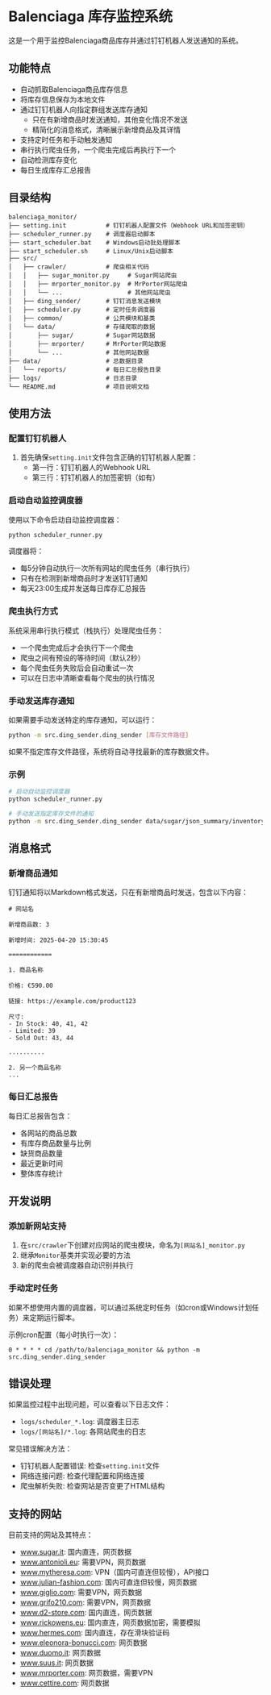 # Balenciaga 库存监控系统

这是一个用于监控Balenciaga商品库存并通过钉钉机器人发送通知的系统。

## 功能特点

- 自动抓取Balenciaga商品库存信息
- 将库存信息保存为本地文件
- 通过钉钉机器人向指定群组发送库存通知
  - 只在有新增商品时发送通知，其他变化情况不发送
  - 精简化的消息格式，清晰展示新增商品及其详情
- 支持定时任务和手动触发通知
- 串行执行爬虫任务，一个爬虫完成后再执行下一个
- 自动检测库存变化
- 每日生成库存汇总报告

## 目录结构

```
balenciaga_monitor/
├── setting.init           # 钉钉机器人配置文件（Webhook URL和加签密钥）
├── scheduler_runner.py    # 调度器启动脚本
├── start_scheduler.bat    # Windows启动批处理脚本
├── start_scheduler.sh     # Linux/Unix启动脚本
├── src/
│   ├── crawler/           # 爬虫相关代码
│   │   ├── sugar_monitor.py     # Sugar网站爬虫
│   │   ├── mrporter_monitor.py  # MrPorter网站爬虫
│   │   └── ...                  # 其他网站爬虫
│   ├── ding_sender/       # 钉钉消息发送模块
│   ├── scheduler.py       # 定时任务调度器
│   ├── common/            # 公共模块和基类
│   └── data/              # 存储爬取的数据
│       ├── sugar/         # Sugar网站数据
│       ├── mrporter/      # MrPorter网站数据
│       └── ...            # 其他网站数据
├── data/                  # 总数据目录
│   └── reports/           # 每日汇总报告目录
├── logs/                  # 日志目录
└── README.md              # 项目说明文档
```

## 使用方法

### 配置钉钉机器人

1. 首先确保`setting.init`文件包含正确的钉钉机器人配置：
   - 第一行：钉钉机器人的Webhook URL
   - 第三行：钉钉机器人的加签密钥（如有）

### 启动自动监控调度器

使用以下命令启动自动监控调度器：

```bash
python scheduler_runner.py
```

调度器将：
- 每5分钟自动执行一次所有网站的爬虫任务（串行执行）
- 只有在检测到新增商品时才发送钉钉通知
- 每天23:00生成并发送每日库存汇总报告

### 爬虫执行方式

系统采用串行执行模式（栈执行）处理爬虫任务：
- 一个爬虫完成后才会执行下一个爬虫
- 爬虫之间有预设的等待时间（默认2秒）
- 每个爬虫任务失败后会自动重试一次
- 可以在日志中清晰查看每个爬虫的执行情况

### 手动发送库存通知

如果需要手动发送特定的库存通知，可以运行：

```bash
python -m src.ding_sender.ding_sender [库存文件路径]
```

如果不指定库存文件路径，系统将自动寻找最新的库存数据文件。

### 示例

```bash
# 启动自动监控调度器
python scheduler_runner.py

# 手动发送指定库存文件的通知
python -m src.ding_sender.ding_sender data/sugar/json_summary/inventory_summary_20250418_230733.json
```

## 消息格式

### 新增商品通知

钉钉通知将以Markdown格式发送，只在有新增商品时发送，包含以下内容：

```
# 网站名

新增商品数: 3

新增时间: 2025-04-20 15:30:45

============

1. 商品名称

价格: €590.00

链接: https://example.com/product123

尺寸:
- In Stock: 40, 41, 42
- Limited: 39
- Sold Out: 43, 44

..........

2. 另一个商品名称
...
```

### 每日汇总报告

每日汇总报告包含：

- 各网站的商品总数
- 有库存商品数量与比例
- 缺货商品数量
- 最近更新时间
- 整体库存统计

## 开发说明

### 添加新网站支持

1. 在`src/crawler`下创建对应网站的爬虫模块，命名为`[网站名]_monitor.py`
2. 继承`Monitor`基类并实现必要的方法
3. 新的爬虫会被调度器自动识别并执行

### 手动定时任务

如果不想使用内置的调度器，可以通过系统定时任务（如cron或Windows计划任务）来定期运行脚本。

示例cron配置（每小时执行一次）：
```
0 * * * * cd /path/to/balenciaga_monitor && python -m src.ding_sender.ding_sender
```

## 错误处理

如果监控过程中出现问题，可以查看以下日志文件：

- `logs/scheduler_*.log`: 调度器主日志
- `logs/[网站名]/*.log`: 各网站爬虫的日志

常见错误解决方法：

- 钉钉机器人配置错误: 检查`setting.init`文件
- 网络连接问题: 检查代理配置和网络连接
- 爬虫解析失败: 检查网站是否变更了HTML结构

## 支持的网站

目前支持的网站及其特点：
- www.sugar.it: 国内直连，网页数据
- www.antonioli.eu: 需要VPN，网页数据
- www.mytheresa.com: VPN（国内可直连但较慢），API接口
- www.julian-fashion.com: 国内可直连但较慢，网页数据
- www.giglio.com: 需要VPN，网页数据
- www.grifo210.com: 需要VPN，网页数据
- www.d2-store.com: 国内直连，网页数据
- www.rickowens.eu: 国内直连，网页数据加密，需要模拟
- www.hermes.com: 国内直连，存在滑块验证码
- www.eleonora-bonucci.com: 网页数据
- www.duomo.it: 网页数据
- www.suus.it: 网页数据
- www.mrporter.com: 网页数据，需要VPN
- www.cettire.com: 网页数据